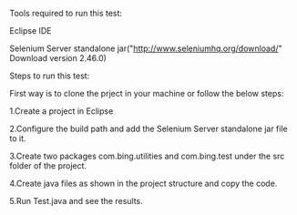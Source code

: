 
Tools required to run this test:

Eclipse IDE

Selenium Server standalone jar("http://www.seleniumhq.org/download/"  Download version 2.46.0)

Steps to run this test:

First way is to clone the prject in your machine or follow the below steps:

1.Create a project in Eclipse

2.Configure the build path and add the Selenium Server standalone jar file to it.

3.Create two packages com.bing.utilities and com.bing.test under the src folder of the project.

4.Create java files as shown in the project structure and copy the code.

5.Run Test.java and see the results.

